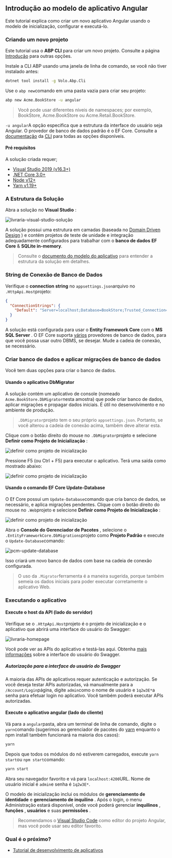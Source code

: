 ## Introdução ao modelo de aplicativo Angular

Este tutorial explica como criar um novo aplicativo Angular usando o modelo de inicialização, configurar e executá-lo.

### Criando um novo projeto

Este tutorial usa o **ABP CLI** para criar um novo projeto. Consulte a página [Introdução](https://abp.io/get-started) para outras opções.

Instale a CLI ABP usando uma janela de linha de comando, se você não tiver instalado antes:

```bash
dotnet tool install -g Volo.Abp.Cli
```

Use o `abp new`comando em uma pasta vazia para criar seu projeto:

```bash
abp new Acme.BookStore -u angular
```

> Você pode usar diferentes níveis de namespaces; por exemplo, BookStore, Acme.BookStore ou Acme.Retail.BookStore.

`-u angular`A opção especifica que a estrutura da interface do usuário seja Angular. O provedor de banco de dados padrão é o EF Core. Consulte a [documentação](CLI.md) da [CLI](CLI.md) para todas as opções disponíveis.

#### Pré requisitos

A solução criada requer;

* [Visual Studio 2019 (v16.3+)](https://visualstudio.microsoft.com/vs/)
* [.NET Core 3.0+](https://www.microsoft.com/net/download/dotnet-core/)
* [Node v12+](https://nodejs.org)
* [Yarn v1.19+](https://yarnpkg.com/)

### A Estrutura da Solução

Abra a solução no **Visual Studio** :

![livraria-visual-studio-solução](images/bookstore-visual-studio-solution-for-spa.png)

A solução possui uma estrutura em camadas (baseada no [Domain Driven Design](Domain-Driven-Design.md) ) e contém projetos de teste de unidade e integração adequadamente configurados para trabalhar com o **banco de dados** **EF Core** & **SQLite in-memory**.

> Consulte o [documento do modelo do aplicativo](Startup-Templates/Application.md)  para entender a estrutura da solução em detalhes.

### String de Conexão de Banco de Dados

Verifique o **connection string** no `appsettings.json`arquivo no `.HttpApi.Host`projeto:

```json
{
  "ConnectionStrings": {
    "Default": "Server=localhost;Database=BookStore;Trusted_Connection=True"
  }
}
```

A solução está configurada para usar o **Entity Framework Core** com o **MS SQL Server** . O EF Core suporta [vários](https://docs.microsoft.com/en-us/ef/core/providers/) provedores de banco de dados, para que você possa usar outro DBMS, se desejar. Mude a cadeia de conexão, se necessário.

### Criar banco de dados e aplicar migrações de banco de dados

Você tem duas opções para criar o banco de dados.

#### Usando o aplicativo DbMigrator

A solução contém um aplicativo de console (nomeado `Acme.BookStore.DbMigrator`nesta amostra) que pode criar banco de dados, aplicar migrações e propagar dados iniciais. É útil no desenvolvimento e no ambiente de produção.

> `.DbMigrator`projeto tem o seu próprio `appsettings.json`. Portanto, se você alterou a cadeia de conexão acima, também deve alterar esta.

Clique com o botão direito do mouse no `.DbMigrator`projeto e selecione **Definir como Projeto de Inicialização** :

![definir como projeto de inicialização](images/set-as-startup-project.png)

Pressione F5 (ou Ctrl + F5) para executar o aplicativo. Terá uma saída como mostrado abaixo:

![definir como projeto de inicialização](images/db-migrator-app.png)

#### Usando o comando EF Core Update-Database

O Ef Core possui um `Update-Database`comando que cria banco de dados, se necessário, e aplica migrações pendentes. Clique com o botão direito do mouse no `.Web`projeto e selecione **Definir como Projeto de Inicialização** :

![definir como projeto de inicialização](images/set-as-startup-project.png)

Abra o **Console do Gerenciador de Pacotes** , selecione o `.EntityFrameworkCore.DbMigrations`projeto como **Projeto Padrão** e execute o `Update-Database`comando:

![pcm-update-database](images/pcm-update-database-v2.png)

Isso criará um novo banco de dados com base na cadeia de conexão configurada.

> O uso da `.Migrator`ferramenta é a maneira sugerida, porque também semeia os dados iniciais para poder executar corretamente o aplicativo Web.

### Executando o aplicativo

#### Execute o host da API (lado do servidor)

Verifique se o `.HttpApi.Host`projeto é o projeto de inicialização e o aplicativo que abrirá uma interface do usuário do Swagger:

![livraria-homepage](images/bookstore-swagger-ui-host.png)

Você pode ver as APIs do aplicativo e testá-las aqui. Obtenha [mais informações](https://swagger.io/tools/swagger-ui/) sobre a interface do usuário do Swagger.

##### Autorização para a interface do usuário do Swagger

A maioria das APIs de aplicativos requer autenticação e autorização. Se você deseja testar APIs autorizadas, vá manualmente para a `/Account/Login`página, digite `admin`como o nome de usuário e `1q2w3E*`a senha para efetuar login no aplicativo. Você também poderá executar APIs autorizadas.

#### Execute o aplicativo angular (lado do cliente)

Vá para a `angular`pasta, abra um terminal de linha de comando, digite o `yarn`comando (sugerimos ao gerenciador de pacotes do [yarn](https://yarnpkg.com/) enquanto o npm install também funcionará na maioria dos casos):

```bash
yarn
```

Depois que todos os módulos do nó estiverem carregados, execute `yarn start`ou `npm start`comando:

```bash
yarn start
```

Abra seu navegador favorito e vá para `localhost:4200`URL. Nome de usuário inicial é `admin`e senha é `1q2w3E*`.

O modelo de inicialização inclui os módulos de **gerenciamento de** **identidade** e **gerenciamento de inquilino** . Após o login, o menu Administração estará disponível, onde você poderá gerenciar **inquilinos** , **funções** , **usuários** e suas **permissões** .

> Recomendamos o [Visual Studio Code](https://code.visualstudio.com/) como editor do projeto Angular, mas você pode usar seu editor favorito.

### Qual é o próximo?

- [Tutorial de desenvolvimento de aplicativos](Tutorials/Angular/Part-I.md)